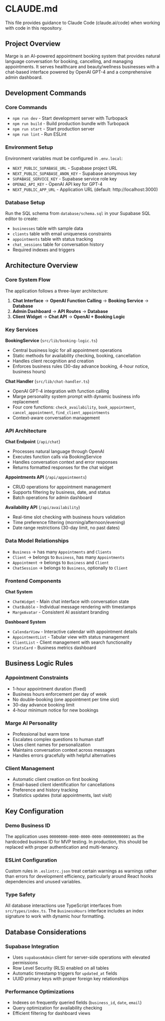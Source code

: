 # CLAUDE.md

This file provides guidance to Claude Code (claude.ai/code) when working with code in this repository.

## Project Overview

Marge is an AI-powered appointment booking system that provides natural language conversation for booking, cancelling, and managing appointments. It serves healthcare and beauty/wellness businesses with a chat-based interface powered by OpenAI GPT-4 and a comprehensive admin dashboard.

## Development Commands

### Core Commands
- `npm run dev` - Start development server with Turbopack
- `npm run build` - Build production bundle with Turbopack  
- `npm run start` - Start production server
- `npm run lint` - Run ESLint

### Environment Setup
Environment variables must be configured in `.env.local`:
- `NEXT_PUBLIC_SUPABASE_URL` - Supabase project URL
- `NEXT_PUBLIC_SUPABASE_ANON_KEY` - Supabase anonymous key
- `SUPABASE_SERVICE_KEY` - Supabase service role key
- `OPENAI_API_KEY` - OpenAI API key for GPT-4
- `NEXT_PUBLIC_APP_URL` - Application URL (default: http://localhost:3000)

### Database Setup
Run the SQL schema from `database/schema.sql` in your Supabase SQL editor to create:
- `businesses` table with sample data
- `clients` table with email uniqueness constraints
- `appointments` table with status tracking
- `chat_sessions` table for conversation history
- Required indexes and triggers

## Architecture Overview

### Core System Flow
The application follows a three-layer architecture:

1. **Chat Interface** → **OpenAI Function Calling** → **Booking Service** → **Database**
2. **Admin Dashboard** → **API Routes** → **Database**
3. **Client Widget** → **Chat API** → **OpenAI + Booking Logic**

### Key Services

**BookingService** (`src/lib/booking-logic.ts`)
- Central business logic for all appointment operations
- Static methods for availability checking, booking, cancellation
- Handles client recognition and creation
- Enforces business rules (30-day advance booking, 4-hour notice, business hours)

**Chat Handler** (`src/lib/chat-handler.ts`)  
- OpenAI GPT-4 integration with function calling
- Marge personality system prompt with dynamic business info replacement
- Four core functions: `check_availability`, `book_appointment`, `cancel_appointment`, `find_client_appointments`
- Context-aware conversation management

### API Architecture

**Chat Endpoint** (`/api/chat`)
- Processes natural language through OpenAI
- Executes function calls via BookingService
- Handles conversation context and error responses
- Returns formatted responses for the chat widget

**Appointments API** (`/api/appointments`)
- CRUD operations for appointment management
- Supports filtering by business, date, and status
- Batch operations for admin dashboard

**Availability API** (`/api/availability`)
- Real-time slot checking with business hours validation
- Time preference filtering (morning/afternoon/evening)
- Date range restrictions (30-day limit, no past dates)

### Data Model Relationships

- `Business` → has many `Appointments` and `Clients`
- `Client` → belongs to `Business`, has many `Appointments`
- `Appointment` → belongs to `Business` and `Client`
- `ChatSession` → belongs to `Business`, optionally to `Client`

### Frontend Components

**Chat System**
- `ChatWidget` - Main chat interface with conversation state
- `ChatBubble` - Individual message rendering with timestamps
- `MargeAvatar` - Consistent AI assistant branding

**Dashboard System**
- `CalendarView` - Interactive calendar with appointment details
- `AppointmentList` - Tabular view with status management
- `ClientList` - Client management with search functionality
- `StatsCard` - Business metrics dashboard

## Business Logic Rules

### Appointment Constraints
- 1-hour appointment duration (fixed)
- Business hours enforcement per day of week
- No double-booking (one appointment per time slot)
- 30-day advance booking limit
- 4-hour minimum notice for new bookings

### Marge AI Personality
- Professional but warm tone
- Escalates complex questions to human staff
- Uses client names for personalization
- Maintains conversation context across messages
- Handles errors gracefully with helpful alternatives

### Client Management
- Automatic client creation on first booking
- Email-based client identification for cancellations
- Preference and history tracking
- Statistics updates (total appointments, last visit)

## Key Configuration

### Demo Business ID
The application uses `00000000-0000-0000-0000-000000000001` as the hardcoded business ID for MVP testing. In production, this should be replaced with proper authentication and multi-tenancy.

### ESLint Configuration
Custom rules in `.eslintrc.json` treat certain warnings as warnings rather than errors for development efficiency, particularly around React hooks dependencies and unused variables.

### Type Safety
All database interactions use TypeScript interfaces from `src/types/index.ts`. The `BusinessHours` interface includes an index signature to work with dynamic hour formatting.

## Database Considerations

### Supabase Integration
- Uses `supabaseAdmin` client for server-side operations with elevated permissions
- Row Level Security (RLS) enabled on all tables
- Automatic timestamp triggers for `updated_at` fields
- UUID primary keys with proper foreign key relationships

### Performance Optimizations
- Indexes on frequently queried fields (`business_id`, `date`, `email`)
- Query optimization for availability checking
- Efficient filtering for dashboard views